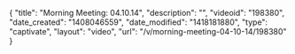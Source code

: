 {
    "title": "Morning Meeting: 04.10.14",
    "description": "",
    "videoid": "198380",
    "date_created": "1408046559",
    "date_modified": "1418181880",
    "type": "captivate",
    "layout": "video",
    "url": "\/v\/morning-meeting-04-10-14\/198380"
}